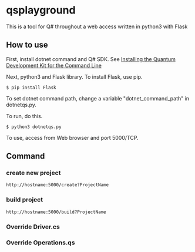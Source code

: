 # qsplayground
This is a tool for Q# throughout a web access written in python3 with Flask

## How to use

First, install dotnet command and Q# SDK. See 
[Installing the Quantum Development Kit for the Command Line](https://docs.microsoft.com/en-us/quantum/install-guide/command-line?view=qsharp-preview)

Next, python3 and Flask library.
To install Flask, use pip.

    $ pip install Flask

To set dotnet command path, change a variable "dotnet_command_path" in dotnetqs.py.

To run, do this.

    $ python3 dotnetqs.py

To use, access from Web browser and port 5000/TCP.

## Command

### create new project
    http://hostname:5000/create?ProjectName

### build project
    http://hostname:5000/build?ProjectName

### Override Driver.cs

### Override Operations.qs


